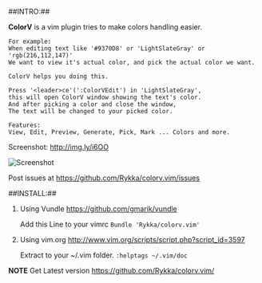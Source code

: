 ##INTRO:##

**ColorV** is a vim plugin tries to make colors handling easier.
   
    For example:
    When editing text like '#9370D8' or 'LightSlateGray' or 'rgb(216,112,147)'
    We want to view it's actual color, and pick the actual color we want.

    ColorV helps you doing this.

    Press '<leader>ce'(':ColorVEdit') in 'LightSlateGray',
    this will open ColorV window showing the text's color.
    And after picking a color and close the window,
    The text will be changed to your picked color.

    Features:
    View, Edit, Preview, Generate, Pick, Mark ... Colors and more.

Screenshot: http://img.ly/i6OO

![Screenshot](http://s3.amazonaws.com/imgly_production/4316118/original.png)

Post issues at https://github.com/Rykka/colorv.vim/issues 

##INSTALL:##

1. Using Vundle  https://github.com/gmarik/vundle 

    Add this Line to your vimrc
    `Bundle 'Rykka/colorv.vim'` 

2. Using vim.org http://www.vim.org/scripts/script.php?script_id=3597

    Extract to your ~/.vim folder.
    `:helptags ~/.vim/doc`
    
**NOTE**   Get Latest version
           https://github.com/Rykka/colorv.vim/
